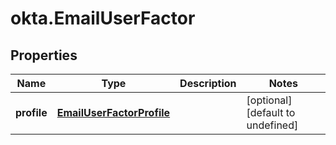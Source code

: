 # okta.EmailUserFactor

## Properties

Name | Type | Description | Notes
------------ | ------------- | ------------- | -------------
**profile** | [**EmailUserFactorProfile**](EmailUserFactorProfile.md) |  | [optional] [default to undefined]

